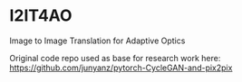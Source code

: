 # I2IT4AO
Image to Image Translation for Adaptive Optics




Original code repo used as base for research work here:
https://github.com/junyanz/pytorch-CycleGAN-and-pix2pix

